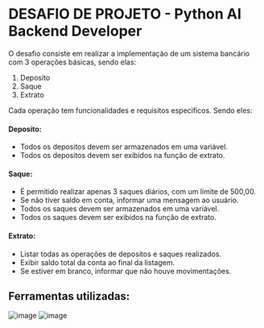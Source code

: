 # DESAFIO DE PROJETO - Python AI Backend Developer

O desafio consiste em realizar a implementação de um sistema bancário com 3 operações básicas, sendo elas:
1. Deposito
2. Saque
3. Extrato

Cada operação tem funcionalidades e requisitos especificos. Sendo eles:

#### Deposito:
* Todos os depositos devem ser armazenados em uma variável.
* Todos os depositos devem ser exibidos na função de extrato.

#### Saque:
* É permitido realizar apenas 3 saques diários, com um limite de 500,00.
* Se não tiver saldo em conta, informar uma mensagem ao usuário.
* Todos os saques devem ser armazenados em uma variável.
* Todos os saques devem ser exibidos na função de extrato.

#### Extrato:
* Listar todas as operações de depositos e saques realizados.
* Exibir saldo total da conta ao final da listagem.
* Se estiver em branco, informar que não houve movimentações.

## Ferramentas utilizadas:
![image](https://img.shields.io/badge/Python-3776AB?style=for-the-badge&logo=python&logoColor=white) ![image](https://img.shields.io/badge/-Visual%20Studio%20Code-333333?style=flat&logo=visual-studio-code&logoColor=007ACC)
